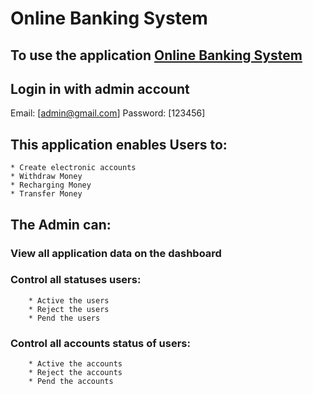 # Online Banking System

## To use the application [Online Banking System](https://online-banking-system1.herokuapp.com)

## Login in with admin account

Email: [admin@gmail.com]
Password: [123456]

## This application enables Users to:

    * Create electronic accounts
    * Withdraw Money
    * Recharging Money
    * Transfer Money

## The Admin can:

### View all application data on the dashboard

### Control all statuses users:

        * Active the users
        * Reject the users
        * Pend the users

### Control all accounts status of users:

        * Active the accounts
        * Reject the accounts
        * Pend the accounts
